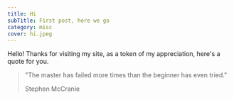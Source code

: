 ```yaml
---
title: Hi
subTitle: First post, here we go
category: misc
cover: hi.jpeg
---
```


Hello! Thanks for visiting my site, as a token of my appreciation, here's a quote for you.

> "The master has failed more times than the beginner has even tried."
>
> Stephen McCranie
